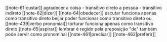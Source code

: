 
[[note-61|custar]]
agradecer
	a coisa - transitivo direto
	a pessoa - transitivo indireto
[[note-62|dizer]]
[[note-64|obedecer]]
escutar
	funciona apenas como transitivo direto
beijar
	poder funcionar como transitivo direto ou [[note-439|verbo pronomial]]
torturar
	funciona apenas como transitivo direto
[[note-65|aspirar]]
lembrar
	é regido pela preposição "de"
	também pode servir como pronominal
[[note-461|precisar]]
[[note-462|preferir]]
